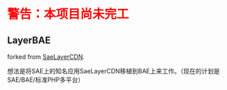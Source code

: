 # <span style="color:#f00">警告：本项目尚未完工</span>

## LayerBAE

forked from [SaeLayerCDN](https://github.com/Slacken/cdn).

想法是将SAE上的知名应用SaeLayerCDN移植到BAE上来工作。（现在的计划是SAE/BAE/标准PHP多平台）